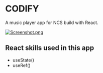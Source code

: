 # CODIFY

A music player app for NCS build with React.

[![Screenshot.png](https://i.postimg.cc/dVP2qQ68/Screenshot.png)](https://postimg.cc/rKj0jkvm)

## React skills used in this app

- useState()
- useRef()
